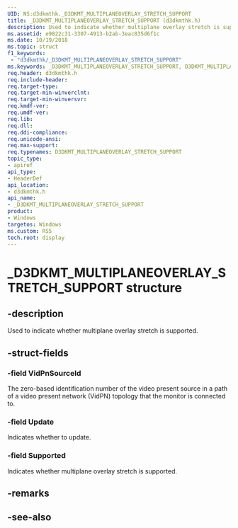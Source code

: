 ```yaml
---
UID: NS:d3dkmthk._D3DKMT_MULTIPLANEOVERLAY_STRETCH_SUPPORT
title: _D3DKMT_MULTIPLANEOVERLAY_STRETCH_SUPPORT (d3dkmthk.h)
description: Used to indicate whether multiplane overlay stretch is supported.
ms.assetid: e9822c31-3307-4913-b2ab-3eac835d6f1c
ms.date: 10/19/2018
ms.topic: struct
f1_keywords:
 - "d3dkmthk/_D3DKMT_MULTIPLANEOVERLAY_STRETCH_SUPPORT"
ms.keywords: _D3DKMT_MULTIPLANEOVERLAY_STRETCH_SUPPORT, D3DKMT_MULTIPLANEOVERLAY_STRETCH_SUPPORT, 
req.header: d3dkmthk.h
req.include-header:
req.target-type:
req.target-min-winverclnt:
req.target-min-winversvr:
req.kmdf-ver:
req.umdf-ver:
req.lib:
req.dll:
req.ddi-compliance:
req.unicode-ansi:
req.max-support:
req.typenames: D3DKMT_MULTIPLANEOVERLAY_STRETCH_SUPPORT
topic_type: 
- apiref
api_type: 
- HeaderDef
api_location: 
- d3dkmthk.h
api_name: 
- _D3DKMT_MULTIPLANEOVERLAY_STRETCH_SUPPORT
product:
- Windows
targetos: Windows
ms.custom: RS5
tech.root: display
---
```


# _D3DKMT_MULTIPLANEOVERLAY_STRETCH_SUPPORT structure

## -description

Used to indicate whether multiplane overlay stretch is supported.

## -struct-fields

### -field VidPnSourceId

The zero-based identification number of the video present source in a path of a video present network (VidPN) topology that the monitor is connected to.

### -field Update

Indicates whether to update.

### -field Supported
 
Indicates whether multiplane overlay stretch is supported.

## -remarks

## -see-also
